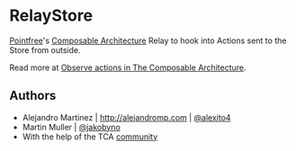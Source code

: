 # RelayStore
[Pointfree](https://www.pointfree.co/subscribe/personal?ref=4Fj20c5I)'s [Composable Architecture](https://github.com/pointfreeco/swift-composable-architecture) Relay to hook into Actions sent to the Store from outside.

Read more at [Observe actions in The Composable Architecture](http://alejandromp.com/blog/observe-actions-in-the-composable-architecture/).

## Authors

- Alejandro Martinez | http://alejandromp.com | [@alexito4](https://twitter.com/alexito4)
- Martin Muller | [@jakobyno](https://twitter.com/jakobyno)
- With the help of the TCA [community](https://github.com/pointfreeco/swift-composable-architecture/discussions/851#discussioncomment-1469781)

